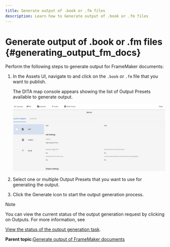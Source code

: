 ```yaml
---
title: Generate output of .book or .fm files
description: Learn how to Generate output of .book or .fm files
---
```


# Generate output of .book or .fm files {#generating_output_fm_docs}

Perform the following steps to generate output for FrameMaker documents:

1.  In the Assets UI, navigate to and click on the `.book` or `.fm` file that you want to publish.

    The DITA map console appears showing the list of Output Presets available to generate output.

    ![](images/publish-fm-doc.png)

1.  Select one or multiple Output Presets that you want to use for generating the output.

1.  Click the Generate icon to start the output generation process.


>[!NOTE]
>
> You can view the current status of the output generation request by clicking on Outputs. For more information, see

[View the status of the output generation task](fm-output-view-status.md#).

**Parent topic:**[Generate output of FrameMaker documents](fm-output-generatation.md)

